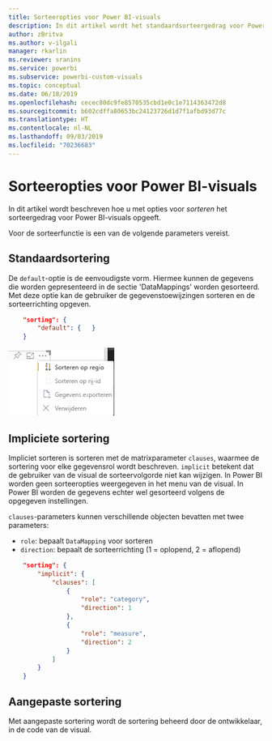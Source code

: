```yaml
---
title: Sorteeropties voor Power BI-visuals
description: In dit artikel wordt het standaardsorteergedrag voor Power BI-visuals beschreven.
author: zBritva
ms.author: v-ilgali
manager: rkarlin
ms.reviewer: sranins
ms.service: powerbi
ms.subservice: powerbi-custom-visuals
ms.topic: conceptual
ms.date: 06/18/2019
ms.openlocfilehash: cecec80dc9fe8570535cbd1e0c1e7114363472d8
ms.sourcegitcommit: b602cdffa80653bc24123726d1d7f1afbd93d77c
ms.translationtype: HT
ms.contentlocale: nl-NL
ms.lasthandoff: 09/03/2019
ms.locfileid: "70236683"
---
```

# <a name="sorting-options-for-power-bi-visuals"></a>Sorteeropties voor Power BI-visuals

In dit artikel wordt beschreven hoe u met opties voor *sorteren* het sorteergedrag voor Power BI-visuals opgeeft. 

Voor de sorteerfunctie is een van de volgende parameters vereist.

## <a name="default-sorting"></a>Standaardsortering

De `default`-optie is de eenvoudigste vorm. Hiermee kunnen de gegevens die worden gepresenteerd in de sectie 'DataMappings' worden gesorteerd. Met deze optie kan de gebruiker de gegevenstoewijzingen sorteren en de sorteerrichting opgeven.

```json
    "sorting": {
        "default": {   }
    }
```

![Sorteeropties in contextmenu](./media/sorting.png)

## <a name="implicit-sorting"></a>Impliciete sortering

Impliciet sorteren is sorteren met de matrixparameter `clauses`, waarmee de sortering voor elke gegevensrol wordt beschreven. `implicit` betekent dat de gebruiker van de visual de sorteervolgorde niet kan wijzigen. In Power BI worden geen sorteeropties weergegeven in het menu van de visual. In Power BI worden de gegevens echter wel gesorteerd volgens de opgegeven instellingen.

`clauses`-parameters kunnen verschillende objecten bevatten met twee parameters:

- `role`: bepaalt `DataMapping` voor sorteren
- `direction`: bepaalt de sorteerrichting (1 = oplopend, 2 = aflopend)

```json
    "sorting": {
        "implicit": {
            "clauses": [
                {
                    "role": "category",
                    "direction": 1
                },
                {
                    "role": "measure",
                    "direction": 2
                }
            ]
        }
    }
```

## <a name="custom-sorting"></a>Aangepaste sortering

Met aangepaste sortering wordt de sortering beheerd door de ontwikkelaar, in de code van de visual.
